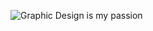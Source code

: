 ![Graphic Design is my passion](https://lh3.googleusercontent.com/fife/AAbDypBFqhwzKGlnjN37BwCC_Jao5a64PFhJIY6mD2-dnokbqsoiJYATKzrFmJ8HFz3nAlybmnzwETrIKN24OQbk9R6n2amqXrWEV5WGdonuK5b2PRFl0euzl0RRRvi0PTO9t6dF88trJ2hwPPOg9QM2E9u95q4FFk-UFv3hvDEJYZa-fNOkX0K5UehoSh4bnOlMTtXqwfFmu7TpqSkQugbmZvGZIJixOnjGr3565BTAh7Bh5O0VJ0RkNX69SHRB-Z6xyeN8_DnlTHgwsBGRvzf3KUiEwqu1Yu62ETQBDJTzhuUMfx8yfTMPXUVLXPFENq5B5F6iylpsEpONk2PwRPrNvaFZlczI47uCqSMR6ABAU27rGIA_bj8IN_tFq0C4TbkOAADgTg_jLXSROO5SW-aeztqHKXxonqojIUMQw7o9IMD1hLgkDpgWEo39EWCPFVDDtfGwMZYhLf6w6zCFEUhsGEwolJ9em__QUvZWhqT8BDKlUHB6-JAGjb_Qr9Dju0IWoaU7DMgS80Iu9y4L4Gapi39jmmq39TlHAgQ2CsiCKA-9IAm3Fuqcmd9hdcrGr0Js9CDIEQZuN4cknwrBvaKvvAT2A6eD414CbVy1EZDC3eR40G9u5nKVeRpw7gSo_fhD4QnU36s0cZc_sAaZjtfBj2l3HX_xthwxwxT758AXD9yWh6ZCXo-6XKuxhpZdeU7xg4y6Xm7Yt_SKKOQ9kD2adw2MjHwTAUSioi9L-g6ZkmX0j3MuMHlLtk46wmO_BsSNvXkst1_Nr_PxJhy9qOcVF-0pIiJEkc40gSgWaDGFuWgpa_WGoPEQDkwF8aD2ANFvkP1qc5sW9clsaST53FpHuvDzaiPWDqFWir3_yBPsR4sz2lLSW2wN4hItlzoZRNRxXSFwllTEIk1NdE4uhOnmbSvWIu9XymZdm_fB3LhCj-S3nM309ea_nXb3A9ikKs2f2aqSUKh4pzQGfSu-A_vJi-WW3wTzF42CkLh5E2p_rtP7wG5qj6o0c6-meKSCkSKEehBic1tIJ1OEy3pDmnl6pqJI9pyFfzX2Y2203HX92rfC2_C1udwDg0HdyrAXJFNthGXHnFFMYJAZY2nQ9q52SFkL5VWls1RYah-cbVVWQxE3lcythq-tFxHEtWD5IX7HKhVPn8-Oc29wym-98QY2vAfj3Piue7kRmPjHp10o3hVaFSinovrd3u8OcphzxfKb-V-UNYKfDbOzt3DLLheZiNGBILeaRrfILhUAU-K_CwJPt_q_-ugQj5X6CiTpExXPzYXSjRpczyraSiCApMgo-v-S0-GK6taIhqqri_SchKffxWVx_OYgJrjEJMrgVJLo5YqKxb1n9hIHKwchnK1qqSMKaTXfl3q2SThNUIYp3RxS0zZ9W_zwwZY1c1O9zVn8Q75_Hy7XDS9eEVP-4nHhusLCtJj27OSP6GxCDR2QxWW_IuTqOuND4EgXXmJd3nN86lhZiOza_boHQno7DtdiUIaQs0OnYNMzsobvomXk2PQ3mJmuVaJBuxmlH933sxIH-b9Fyo09HsyUbWiHR41Fk31jWsGDTSd9=w1920-h1012 "Graphic design is my passion")

<!--
**C091603/C091603** is a ✨ _special_ ✨ repository because its `README.md` (this file) appears on your GitHub profile.

Here are some ideas to get you started:

- 🔭 I’m currently working on ...
- 🌱 I’m currently learning ...
- 👯 I’m looking to collaborate on ...
- 🤔 I’m looking for help with ...
- 💬 Ask me about ...
- 📫 How to reach me: ...
- 😄 Pronouns: ...
- ⚡ Fun fact: ...
-->
